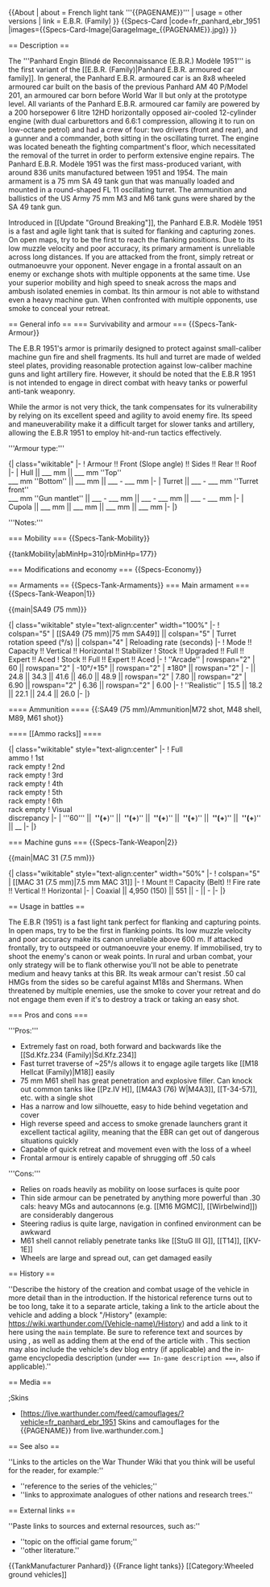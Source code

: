 {{About
| about = French light tank '''{{PAGENAME}}'''
| usage = other versions
| link = E.B.R. (Family)
}}
{{Specs-Card
|code=fr_panhard_ebr_1951
|images={{Specs-Card-Image|GarageImage_{{PAGENAME}}.jpg}}
}}

== Description ==
<!-- ''In the description, the first part should be about the history of the creation and combat usage of the vehicle, as well as its key features. In the second part, tell the reader about the ground vehicle in the game. Insert a screenshot of the vehicle, so that if the novice player does not remember the vehicle by name, he will immediately understand what kind of vehicle the article is talking about.'' -->
The '''Panhard Engin Blindé de Reconnaissance (E.B.R.) Modèle 1951''' is the first variant of the [[E.B.R. (Family)|Panhard E.B.R. armoured car family]]. In general, the Panhard E.B.R. armoured car is an 8x8 wheeled armoured car built on the basis of the previous Panhard AM 40 P/Model 201, an armoured car born before World War II but only at the prototype level. All variants of the Panhard E.B.R. armoured car family are powered by a 200 horsepower 6 litre 12HD horizontally opposed air-cooled 12-cylinder engine (with dual carburettors and 6.6:1 compression, allowing it to run on low-octane petrol) and had a crew of four: two drivers (front and rear), and a gunner and a commander, both sitting in the oscillating turret. The engine was located beneath the fighting compartment's floor, which necessitated the removal of the turret in order to perform extensive engine repairs. The Panhard E.B.R. Modèle 1951 was the first mass-produced variant, with around 836 units manufactured between 1951 and 1954. The main armament is a 75 mm SA 49 tank gun that was manually loaded and mounted in a round-shaped FL 11 oscillating turret. The ammunition and ballistics of the US Army 75 mm M3 and M6 tank guns were shared by the SA 49 tank gun.

Introduced in [[Update "Ground Breaking"]], the Panhard E.B.R. Modèle 1951 is a fast and agile light tank that is suited for flanking and capturing zones. On open maps, try to be the first to reach the flanking positions. Due to its low muzzle velocity and poor accuracy, its primary armament is unreliable across long distances. If you are attacked from the front, simply retreat or outmanoeuvre your opponent. Never engage in a frontal assault on an enemy or exchange shots with multiple opponents at the same time. Use your superior mobility and high speed to sneak across the maps and ambush isolated enemies in combat. Its thin armour is not able to withstand even a heavy machine gun. When confronted with multiple opponents, use smoke to conceal your retreat.

== General info ==
=== Survivability and armour ===
{{Specs-Tank-Armour}}
<!-- ''Describe armour protection. Note the most well protected and key weak areas. Appreciate the layout of modules as well as the number and location of crew members. Is the level of armour protection sufficient, is the placement of modules helpful for survival in combat? If necessary use a visual template to indicate the most secure and weak zones of the armour.'' -->
The E.B.R 1951's armor is primarily designed to protect against small-caliber machine gun fire and shell fragments. Its hull and turret are made of welded steel plates, providing reasonable protection against low-caliber machine guns and light artillery fire. However, it should be noted that the E.B.R 1951 is not intended to engage in direct combat with heavy tanks or powerful anti-tank weaponry.

While the armor is not very thick, the tank compensates for its vulnerability by relying on its excellent speed and agility to avoid enemy fire. Its speed and maneuverability make it a difficult target for slower tanks and artillery, allowing the E.B.R 1951 to employ hit-and-run tactics effectively.

'''Armour type:''' <!-- The types of armour present on the vehicle and their general locations -->
<!-- Example: * Rolled homogeneous armour (Front, Side, Rear, Hull roof)
* Cast homogeneous armour (Turret, Transmission area) -->

{| class="wikitable"
|-
! Armour !! Front (Slope angle) !! Sides !! Rear !! Roof
|-
| Hull || ___ mm || ___ mm ''Top'' <br> ___ mm ''Bottom'' || ___ mm || ___ - ___ mm
|-
| Turret || ___ - ___ mm ''Turret front'' <br> ___ mm ''Gun mantlet'' || ___ - ___ mm || ___ - ___ mm || ___ - ___ mm
|-
| Cupola || ___ mm || ___ mm || ___ mm || ___ mm
|-
|}

'''Notes:''' <!-- Any additional notes which the user needs to be aware of -->
<!-- Example: * Suspension wheels are 20 mm thick, tracks are 30 mm thick, and torsion bars are 60 mm thick. -->

=== Mobility ===
{{Specs-Tank-Mobility}}
<!-- ''Write about the mobility of the ground vehicle. Estimate the specific power and manoeuvrability, as well as the maximum speed forwards and backwards.'' -->

{{tankMobility|abMinHp=310|rbMinHp=177}}

=== Modifications and economy ===
{{Specs-Economy}}

== Armaments ==
{{Specs-Tank-Armaments}}
=== Main armament ===
{{Specs-Tank-Weapon|1}}
<!-- ''Give the reader information about the characteristics of the main gun. Assess its effectiveness in a battle based on the reloading speed, ballistics and the power of shells. Do not forget about the flexibility of the fire, that is how quickly the cannon can be aimed at the target, open fire on it and aim at another enemy. Add a link to the main article on the gun: <code><nowiki>{{main|Name of the weapon}}</nowiki></code>. Describe in general terms the ammunition available for the main gun. Give advice on how to use them and how to fill the ammunition storage.'' -->
{{main|SA49 (75 mm)}}

{| class="wikitable" style="text-align:center" width="100%"
|-
! colspan="5" | [[SA49 (75 mm)|75 mm SA49]] || colspan="5" | Turret rotation speed (°/s) || colspan="4" | Reloading rate (seconds)
|-
! Mode !! Capacity !! Vertical !! Horizontal !! Stabilizer
! Stock !! Upgraded !! Full !! Expert !! Aced
! Stock !! Full !! Expert !! Aced
|-
! ''Arcade''
| rowspan="2" | 60 || rowspan="2" | -10°/+15° || rowspan="2" | ±180° || rowspan="2" | - || 24.8 || 34.3 || 41.6 || 46.0 || 48.9 || rowspan="2" | 7.80 || rowspan="2" | 6.90 || rowspan="2" | 6.36 || rowspan="2" | 6.00
|-
! ''Realistic''
| 15.5 || 18.2 || 22.1 || 24.4 || 26.0
|-
|}

==== Ammunition ====
{{:SA49 (75 mm)/Ammunition|M72 shot, M48 shell, M89, M61 shot}}

==== [[Ammo racks]] ====
<!-- [[File:Ammoracks_{{PAGENAME}}.png|right|thumb|x250px|[[Ammo racks]] of the {{PAGENAME}}]] -->
<!-- '''Last updated:''' -->
{| class="wikitable" style="text-align:center"
|-
! Full<br>ammo
! 1st<br>rack empty
! 2nd<br>rack empty
! 3rd<br>rack empty
! 4th<br>rack empty
! 5th<br>rack empty
! 6th<br>rack empty
! Visual<br>discrepancy
|-
| '''60''' || __&nbsp;''(+__)'' || __&nbsp;''(+__)'' || __&nbsp;''(+__)'' || __&nbsp;''(+__)'' || __&nbsp;''(+__)'' || __&nbsp;''(+__)'' || __
|-
|}

=== Machine guns ===
{{Specs-Tank-Weapon|2}}
<!-- ''Offensive and anti-aircraft machine guns not only allow you to fight some aircraft but also are effective against lightly armoured vehicles. Evaluate machine guns and give recommendations on its use.'' -->
{{main|MAC 31 (7.5 mm)}}

{| class="wikitable" style="text-align:center" width="50%"
|-
! colspan="5" | [[MAC 31 (7.5 mm)|7.5 mm MAC 31]]
|-
! Mount !! Capacity (Belt) !! Fire rate !! Vertical !! Horizontal
|-
| Coaxial || 4,950 (150) || 551 || - || -
|-
|}

== Usage in battles ==
<!-- ''Describe the tactics of playing in the vehicle, the features of using vehicles in the team and advice on tactics. Refrain from creating a "guide" - do not impose a single point of view but instead give the reader food for thought. Describe the most dangerous enemies and give recommendations on fighting them. If necessary, note the specifics of the game in different modes (AB, RB, SB).'' -->
The E.B.R (1951) is a fast light tank perfect for flanking and capturing points. In open maps, try to be the first in flanking points. Its low muzzle velocity and poor accuracy make its canon unreliable above 600 m. If attacked frontally, try to outspeed or outmanoeuvre your enemy. If immobilised, try to shoot the enemy's canon or weak points. In rural and urban combat, your only strategy will be to flank otherwise you'll not be able to penetrate medium and heavy tanks at this BR. Its weak armour can't resist .50 cal HMGs from the sides so be careful against M18s and Shermans. When threatened by multiple enemies, use the smoke to cover your retreat and do not engage them even if it's to destroy a track or taking an easy shot.

=== Pros and cons ===
<!-- ''Summarise and briefly evaluate the vehicle in terms of its characteristics and combat effectiveness. Mark its pros and cons in a bulleted list. Try not to use more than 6 points for each of the characteristics. Avoid using categorical definitions such as "bad", "good" and the like - use substitutions with softer forms such as "inadequate" and "effective".'' -->

'''Pros:'''

* Extremely fast on road, both forward and backwards like the [[Sd.Kfz.234 (Family)|Sd.Kfz.234]]
* Fast turret traverse of ~25°/s allows it to engage agile targets like [[M18 Hellcat (Family)|M18]] easily
* 75 mm M61 shell has great penetration and explosive filler. Can knock out common tanks like [[Pz.IV H]], [[M4A3 (76) W|M4A3]], [[T-34-57]], etc. with a single shot
* Has a narrow and low silhouette, easy to hide behind vegetation and cover
* High reverse speed and access to smoke grenade launchers grant it excellent tactical agility, meaning that the EBR can get out of dangerous situations quickly
* Capable of quick retreat and movement even with the loss of a wheel
* Frontal armour is entirely capable of shrugging off .50 cals

'''Cons:'''

* Relies on roads heavily as mobility on loose surfaces is quite poor
* Thin side armour can be penetrated by anything more powerful than .30 cals: heavy MGs and autocannons (e.g. [[M16 MGMC]], [[Wirbelwind]]) are considerably dangerous
* Steering radius is quite large, navigation in confined environment can be awkward
* M61 shell cannot reliably penetrate tanks like [[StuG III G]], [[T14]], [[KV-1E]]
* Wheels are large and spread out, can get damaged easily

== History ==
<!-- ''Describe the history of the creation and combat usage of the vehicle in more detail than in the introduction. If the historical reference turns out to be too long, take it to a separate article, taking a link to the article about the vehicle and adding a block "/History" (example: <nowiki>https://wiki.warthunder.com/(Vehicle-name)/History</nowiki>) and add a link to it here using the <code>main</code> template. Be sure to reference text and sources by using <code><nowiki><ref></ref></nowiki></code>, as well as adding them at the end of the article with <code><nowiki><references /></nowiki></code>. This section may also include the vehicle's dev blog entry (if applicable) and the in-game encyclopedia description (under <code><nowiki>=== In-game description ===</nowiki></code>, also if applicable).'' -->
''Describe the history of the creation and combat usage of the vehicle in more detail than in the introduction. If the historical reference turns out to be too long, take it to a separate article, taking a link to the article about the vehicle and adding a block "/History" (example: <nowiki>https://wiki.warthunder.com/(Vehicle-name)/History</nowiki>) and add a link to it here using the <code>main</code> template. Be sure to reference text and sources by using <code><nowiki><ref></ref></nowiki></code>, as well as adding them at the end of the article with <code><nowiki><references /></nowiki></code>. This section may also include the vehicle's dev blog entry (if applicable) and the in-game encyclopedia description (under <code><nowiki>=== In-game description ===</nowiki></code>, also if applicable).''

== Media ==
<!-- ''Excellent additions to the article would be video guides, screenshots from the game, and photos.'' -->

;Skins

* [https://live.warthunder.com/feed/camouflages/?vehicle=fr_panhard_ebr_1951 Skins and camouflages for the {{PAGENAME}} from live.warthunder.com.]

== See also ==
<!-- ''Links to the articles on the War Thunder Wiki that you think will be useful for the reader, for example:''
* ''reference to the series of the vehicles;''
* ''links to approximate analogues of other nations and research trees.'' -->
''Links to the articles on the War Thunder Wiki that you think will be useful for the reader, for example:''

* ''reference to the series of the vehicles;''
* ''links to approximate analogues of other nations and research trees.''

== External links ==
<!-- ''Paste links to sources and external resources, such as:''
* ''topic on the official game forum;''
* ''other literature.'' -->
''Paste links to sources and external resources, such as:''

* ''topic on the official game forum;''
* ''other literature.''

{{TankManufacturer Panhard}}
{{France light tanks}}
[[Category:Wheeled ground vehicles]]